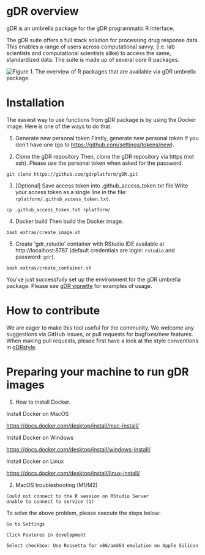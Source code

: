 # gDR overview
gDR is an umbrella package for the gDR programmatic R interface.

The gDR suite offers a full stack solution for processing drug response data. This enables a range of users across computational savvy, (i.e. lab scientists and computational scientists alike) to access the same, standardized data. The suite is made up of several core R packages.

![Figure 1. The overview of R packages that are available via gDR umbrella package.](https://raw.githubusercontent.com/gdrplatform/gDR/test_ci_pkgdown/inst/images/overview.png)  


# Installation

The easiest way to use functions from gDR package is by using the Docker image. Here is one of the ways to do that. 

1. Generate new personal token 
Firstly, generate new personal token if you don't have one (go to https://github.com/settings/tokens/new).

2. Clone the gDR repository 
Then, clone the gDR repository via https (not ssh). Please use the personal token when asked for the password.

```
git clone https://github.com/gdrplatform/gDR.git
```

3. [Optional] Save access token into .github_access_token.txt file
Write your access token as a single line in the file: `rplatform/.github_access_token.txt`. 

```
cp .github_access_token.txt rplatform/
```

4. Docker build 
Then build the Docker image.
```
bash extras/create_image.sh
```

5. Create 'gdr_rstudio' container with RStudio IDE available at http://localhost:8787 (default credentials are login: `rstudio` and password: `gdr`).
```
bash extras/create_container.sh
```

You've just successfully set up the environment for the gDR umbrella package. Please see [gDR vignette](vignettes/gDR.Rmd) for examples of usage.


# How to contribute
We are eager to make this tool useful for the community. We welcome any suggestions via GitHub issues, or pull requests for bugfixes/new features. When making pull requests, please first have a look at the style conventions in [gDRstyle](https://gdrplatform.github.io/gDRstyle/style_guide.html).

# Preparing your machine to run gDR images
1. How to install Docker.

Install Docker on MacOS 

https://docs.docker.com/desktop/install/mac-install/

Install Docker on Windows

https://docs.docker.com/desktop/install/windows-install/

Install Docker on Linux

https://docs.docker.com/desktop/install/linux-install/

2. MacOS troubleshooting (M1/M2)
```
Could not connect to the R session on RStudio Server
Unable to connect to service (1)
```
To solve the above problem, please execute the steps below:
```
Go to Settings
```
```
Click Features in development
```
```
Select checkbox: Use Rossetta for x86/amd64 emulation on Apple Silicon 
```


